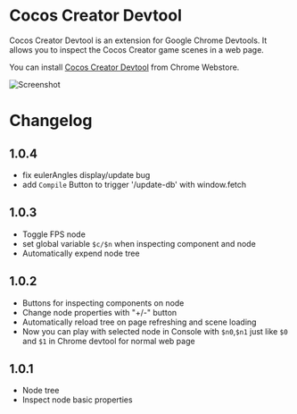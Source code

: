 # Cocos Creator Devtool
Cocos Creator Devtool is an extension for Google Chrome Devtools.
It allows you to inspect the Cocos Creator game scenes in a web page.

You can install [Cocos Creator Devtool](https://chrome.google.com/webstore/detail/cocos-creator-devtool/cnmkiolbnmjlhdkabcgobbgdomhhdnho)
from Chrome Webstore.

![Screenshot](screenshot.png)


# Changelog

## 1.0.4
- fix eulerAngles display/update bug
- add `Compile` Button to trigger '/update-db' with window.fetch

## 1.0.3
- Toggle FPS node
- set global variable `$c/$n` when inspecting component and node
- Automatically expend node tree

## 1.0.2
- Buttons for inspecting components on node
- Change node properties with "+/-" button
- Automatically reload tree on page refreshing and scene loading
- Now you can play with selected node in Console with `$n0`,`$n1` just like `$0` and `$1` in Chrome devtool for normal web page

## 1.0.1
- Node tree
- Inspect node basic properties

